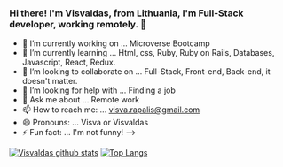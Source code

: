 ### Hi there! I'm Visvaldas, from Lithuania, I'm Full-Stack developer, working remotely. 👋
- 🔭 I’m currently working on ... Microverse Bootcamp 
- 🌱 I’m currently learning ... Html, css, Ruby, Ruby on Rails, Databases, Javascript, React, Redux.
- 👯 I’m looking to collaborate on ... Full-Stack, Front-end, Back-end, it doesn't matter.
- 🤔 I’m looking for help with ... Finding a job
- 💬 Ask me about ... Remote work
- 📫 How to reach me: ... visva.rapalis@gmail.com
- 😄 Pronouns: ... Visva or Visvaldas
- ⚡ Fun fact: ... I'm not funny!
-->

[![Visvaldas github stats](https://github-readme-stats.vercel.app/api?username=visva-dev&show_icons=true&theme=merko)](https://github.com/anuraghazra/github-readme-stats)
[![Top Langs](https://github-readme-stats.vercel.app/api/top-langs/?username=visva-dev)](https://github.com/visva-dev/github-readme-stats)


<!--
**visva-dev/visva-dev** is a ✨ _special_ ✨ repository because its `README.md` (this file) appears on your GitHub profile.

Here are some ideas to get you started:

🔭 I’m currently working on ... 
- 🌱 I’m currently learning ...
- 👯 I’m looking to collaborate on ...
- 🤔 I’m looking for help with ...
- 💬 Ask me about ...
- 📫 How to reach me: ...
- 😄 Pronouns: ...
- ⚡ Fun fact: ...
-->
